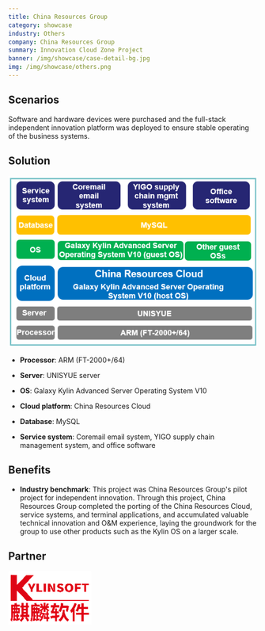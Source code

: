 ```yaml
---
title: China Resources Group
category: showcase
industry: Others
company: China Resources Group
summary: Innovation Cloud Zone Project
banner: /img/showcase/case-detail-bg.jpg
img: /img/showcase/others.png
---
```


<div >

## Scenarios

Software and hardware devices were purchased and the full-stack independent innovation platform was deployed to ensure stable operating of the business systems.

## **Solution**

<div align="center" class="case-img"><img src="./er1.png"/></div>

- **Processor**: ARM (FT-2000+/64)

- **Server**: UNISYUE server

- **OS**: Galaxy Kylin Advanced Server Operating System V10

- **Cloud platform**: China Resources Cloud

- **Database**: MySQL

- **Service system**: Coremail email system, YIGO supply chain management system, and office software

## **Benefits**

- **Industry benchmark**: This project was China Resources Group's pilot project for independent innovation. Through this project, China Resources Group completed the porting of the China Resources Cloud, service systems, and terminal applications, and accumulated valuable technical innovation and O&M experience, laying the groundwork for the group to use other products such as the Kylin OS on a larger scale.

## Partner

<div ><img src="./qiling.png"/></div>

</div>
